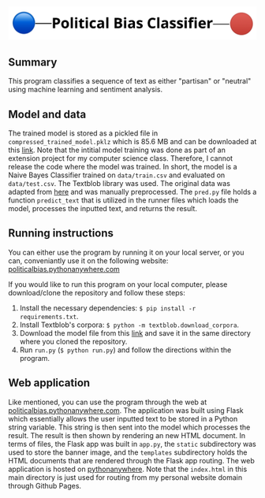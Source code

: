 ![header image](static/banner.png)

## Summary

This program classifies a sequence of text as either "partisan" or "neutral" using machine learning and sentiment analysis. 

## Model and data

The trained model is stored as a pickled file in `compressed_trained_model.pklz` which is 85.6 MB and can be downloaded at this [link](https://drive.google.com/file/d/1-GpghIfWqZcTR-KNek-Jj2T3pKzVbgE_/view?usp=sharing).  Note that the intitial model training was done as part of an extension project for my computer science class. Therefore, I cannot release the code where the model was trained. In short, the model is a Naive Bayes Classifier trained on `data/train.csv` and evaluated on `data/test.csv`. The Textblob library was used. The original data was adapted from [here](https://www.kaggle.com/crowdflower/political-social-media-posts) and was manually preprocessed. The `pred.py` file holds a function `predict_text` that is utilized in the runner files which loads the model, processes the inputted text, and returns the result. 

## Running instructions

You can either use the program by running it on your local server, or you can, conveniantly use it on the following website: [politicalbias.pythonanywhere.com](http://politicalbias.pythonanywhere.com/) 

If you would like to run this program on your local computer, please download/clone the repository and follow these steps: 

1. Install the necessary dependencies: `$ pip install -r requirements.txt`. 
2. Install Textblob's corpora: `$ python -m textblob.download_corpora`. 
3. Download the model file from this [link](https://drive.google.com/file/d/1-GpghIfWqZcTR-KNek-Jj2T3pKzVbgE_/view?usp=sharing) and save it in the same directory where you cloned the repository. 
4. Run `run.py` (`$ python run.py`) and follow the directions within the program. 

## Web application

Like mentioned, you can use the program through the web at [politicalbias.pythonanywhere.com](http://politicalbias.pythonanywhere.com/). The application was built using Flask which essentially allows the user inputted text to be stored in a Python string variable. This string is then sent into the model which processes the result. The result is then shown by rendering an new HTML document. In terms of files, the Flask app was built in `app.py`, the `static` subdirectory was used to store the banner image, and the `templates` subdirectory holds the HTML documents that are rendered through the Flask app routing.  The web application is hosted on [pythonanywhere](https://www.pythonanywhere.com/). Note that the `index.html` in this main directory is just used for routing from my personal website domain through Github Pages. 
